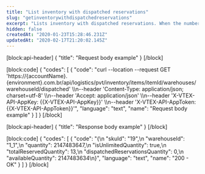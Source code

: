 ```yaml
---
title: "List inventory with dispatched reservations"
slug: "getinventorywithdispatchedreservations"
excerpt: "Lists inventory with dispatched reservations. When the number of active reservations is more than 2000 the return is an error with status code 400 (BadRequest) and the message: Too many active reservations."
hidden: false
createdAt: "2020-01-23T15:28:46.231Z"
updatedAt: "2020-02-17T21:20:02.145Z"
---
```

[block:api-header]
{
  "title": "Request body example"
}
[/block]

[block:code]
{
  "codes": [
    {
      "code": "curl --location --request GET 'https://{accountName}.{environment}.com.br/api/logistics/pvt/inventory/items/itemId/warehouses/warehouseId/dispatched' \\\n--header 'Content-Type: application/json; charset=utf-8' \\\n--header 'Accept: application/json' \\\n--header 'X-VTEX-API-AppKey: {{X-VTEX-API-AppKey}}' \\\n--header 'X-VTEX-API-AppToken: {{X-VTEX-API-AppToken}}'",
      "language": "text",
      "name": "Request body example"
    }
  ]
}
[/block]

[block:api-header]
{
  "title": "Response body example"
}
[/block]

[block:code]
{
  "codes": [
    {
      "code": "{\n  \"skuId\": \"19\",\n  \"warehouseId\": \"1_1\",\n  \"quantity\": 2147483647,\n  \"isUnlimitedQuantity\": true,\n  \"totalReservedQuantity\": 13,\n  \"dispatchedReservationsQuantity\": 0,\n  \"availableQuantity\": 2147483634\n}",
      "language": "text",
      "name": "200 - OK"
    }
  ]
}
[/block]